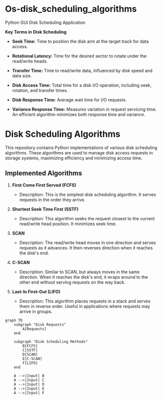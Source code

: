 # Os-disk_scheduling_algorithms
Python GUI Disk Scheduling Application


**Key Terms in Disk Scheduling**

- **Seek Time:** Time to position the disk arm at the target track for data access.

- **Rotational Latency:** Time for the desired sector to rotate under the read/write heads.

- **Transfer Time:** Time to read/write data, influenced by disk speed and data size.

- **Disk Access Time:** Total time for a disk I/O operation, including seek, rotation, and transfer times.

- **Disk Response Time:** Average wait time for I/O requests. 

- **Variance Response Time:** Measures variation in request servicing time. An efficient algorithm minimizes both response time and variance.

# Disk Scheduling Algorithms

This repository contains Python implementations of various disk scheduling algorithms. These algorithms are used to manage disk access requests in storage systems, maximizing efficiency and minimizing access time.

## Implemented Algorithms

1. **First Come First Served (FCFS)**
   - Description: This is the simplest disk scheduling algorithm. It serves requests in the order they arrive.
   

2. **Shortest Seek Time First (SSTF)**
   - Description: This algorithm seeks the request closest to the current read/write head position. It minimizes seek time.
  

3. **SCAN**
   - Description: The read/write head moves in one direction and serves requests as it advances. It then reverses direction when it reaches the disk's end.
   

4. **C-SCAN**
   - Description: Similar to SCAN, but always moves in the same direction. When it reaches the disk's end, it wraps around to the other end without serving requests on the way back.
   

5. **Last-In First-Out (LIFO)**
   - Description: This algorithm places requests in a stack and serves them in reverse order. Useful in applications where requests may arrive in groups.

   
```mermaid
graph TD
    subgraph "Disk Requests"
        A[Requests]
    end

    subgraph "Disk Scheduling Methods"
        B[FCFS]
        C[SSTF]
        D[SCAN]
        E[C-SCAN]
        F[LIFO]
    end

    A -->|Input| B
    A -->|Input| C
    A -->|Input| D
    A -->|Input| E
    A -->|Input| F

```
